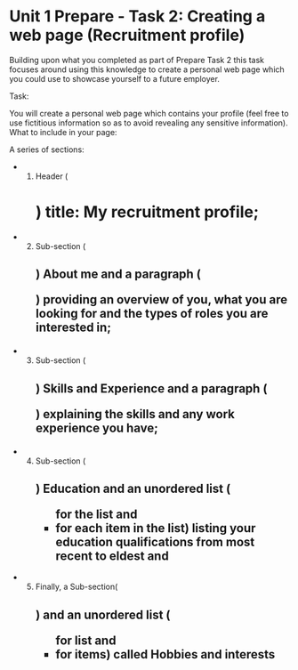 # Unit 1 Prepare - Task 2: Creating a web page (Recruitment profile)
Building upon what you completed as part of Prepare Task 2 this task focuses around using this knowledge to create a personal web page which you could use to showcase yourself to a future employer.

Task:

You will create a personal web page which contains your profile (feel free to use fictitious information so as to avoid revealing any sensitive information).
What to include in your page:

A series of sections: 

* 1) Header (<h1>) title: My recruitment profile; 

* 2) Sub-section (<h2>) About me and a paragraph (<p>) providing an overview of you, what you are looking for and the types of roles you are interested in;

* 3) Sub-section (<h2>) Skills and Experience and a paragraph (<p>) explaining the skills and any work experience you have; 

* 4) Sub-section (<h2>) Education and an unordered list (<ul> for the list and <li> for each item in the list) listing your education qualifications from most recent to eldest and 

* 5) Finally, a Sub-section(<h2>) and an unordered list (<ul> for list and <li> for items) called Hobbies and interests
